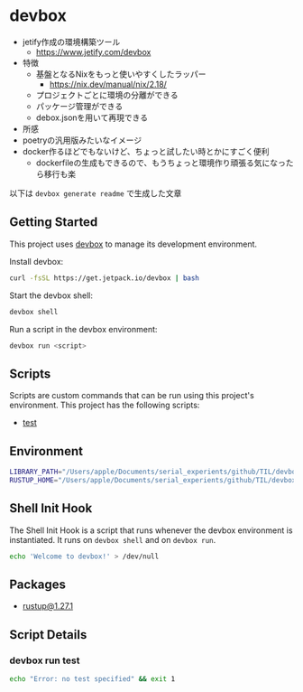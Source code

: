# devbox

- jetify作成の環境構築ツール
  - https://www.jetify.com/devbox
- 特徴
  - 基盤となるNixをもっと使いやすくしたラッパー
    - https://nix.dev/manual/nix/2.18/
  - プロジェクトごとに環境の分離ができる
  - パッケージ管理ができる
  - debox.jsonを用いて再現できる
- 所感
- poetryの汎用版みたいなイメージ
- docker作るほどでもないけど、ちょっと試したい時とかにすごく便利
  - dockerfileの生成もできるので、もうちょっと環境作り頑張る気になったら移行も楽

以下は `devbox generate readme` で生成した文章


<!-- gen-readme start - generated by https://github.com/jetify-com/devbox/ -->
## Getting Started
This project uses [devbox](https://github.com/jetify-com/devbox) to manage its development environment.

Install devbox:
```sh
curl -fsSL https://get.jetpack.io/devbox | bash
```

Start the devbox shell:
```sh 
devbox shell
```

Run a script in the devbox environment:
```sh
devbox run <script>
```
## Scripts
Scripts are custom commands that can be run using this project's environment. This project has the following scripts:

* [test](#devbox-run-test)

## Environment

```sh
LIBRARY_PATH="/Users/apple/Documents/serial_experients/github/TIL/devbox/rust/.devbox/nix/profile/default/lib"
RUSTUP_HOME="/Users/apple/Documents/serial_experients/github/TIL/devbox/rust/.devbox/virtenv/rustup"
```

## Shell Init Hook
The Shell Init Hook is a script that runs whenever the devbox environment is instantiated. It runs 
on `devbox shell` and on `devbox run`.
```sh
echo 'Welcome to devbox!' > /dev/null
```

## Packages

* [rustup@1.27.1](https://www.nixhub.io/packages/rustup)

## Script Details

### devbox run test
```sh
echo "Error: no test specified" && exit 1
```
&ensp;



<!-- gen-readme end -->
